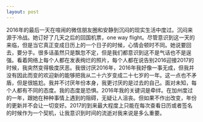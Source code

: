```yaml
---
layout: post
---
```


2016年的最后一天在喧闹的微信朋友圈和安静到沉闷的现实生活中度过。沉闷来源于冷战。她订好了几天之后的回国机票，one way flight。尽管意识到这一天的来临，但是当它真正变成日历上的一个日子的时候，心情会顿时不同。她说要回去，要分手。很多话虽然只是飘忽不定，但是我们都意识到这不是气话也不是逞强。看着网络上每个人都在发表绚烂的照片，每个人都在说告别2016迎接2017的时候，我突然变得极度厌恶。我很讨厌2016年，2016年我好像一事无成，但我并没有因此而变的欢迎新的能够把我从二十六岁变成二十七岁的一年。这一点也不矛盾，但是很尴尬。我并不讨厌年份本身，我更讨厌的是过去的自己。面对未知，每个人都有不同的态度。我的态度是恐惧。2016年我的关键词是牵绊。在加州度过的一年，跟她在种种事情上遇到的阻碍，无疑让人沮丧。但如果不作出改变，年份的更新并不会让一切变好。2017的到来最大程度上只能在每次查看日历或者签名的时候作为一个契机，让我意识到时间的流逝对我来说是多么重要。